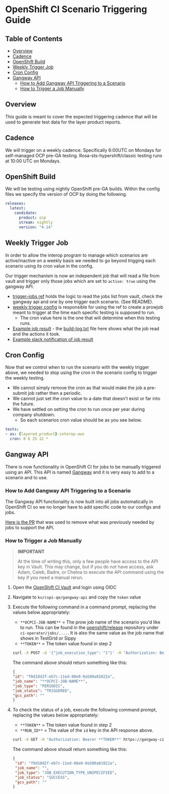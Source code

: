 # OpenShift CI Scenario Triggering Guide<!-- omit from toc -->

## Table of Contents<!-- omit from toc -->

- [Overview](#overview)
- [Cadence](#cadence)
- [OpenShift Build](#openshift-build)
- [Weekly Trigger Job](#weekly-trigger-job)
- [Cron Config](#cron-config)
- [Gangway API](#gangway-api)
  - [How to Add Gangway API Triggering to a Scenario](#how-to-add-gangway-api-triggering-to-a-scenario)
  - [How to Trigger a Job Manually](#how-to-trigger-a-job-manually)

## Overview

This guide is meant to cover the expected triggering cadence that will be used to generate test data for the layer product reports.

## Cadence

We will trigger on a weekly cadence. Specifically 6:00UTC on Mondays for self-managed OCP pre-GA testing. Rosa-sts-hypershift/classic testing runs at 10:00 UTC on Mondays.

## OpenShift Build

We will be testing using nightly OpenShift pre-GA builds. Within the config files we specify the version of OCP by doing the following.

```yaml
releases:
  latest:
    candidate:
      product: ocp
      stream: nightly
      version: "4.14"
```

## Weekly Trigger Job

In order to allow the interop program to manage which scenarios are active/inactive on a weekly basis we needed to go beyond trigging each scenario using its cron value in the config.

Our trigger mechanism is now an independent job that will read a file from vault and trigger only those jobs which are set to `active: true` using the gangway API. 

- [trigger-jobs ref](https://github.com/openshift/release/tree/master/ci-operator/step-registry/trigger-jobs) holds the logic to read the jobs list from vault, check the gangway api and one by one trigger each scenario. (See README).
- [weekly trigger config](https://github.com/openshift/release/blob/master/ci-operator/config/rhpit/interop-tests/rhpit-interop-tests-main__weekly_trigger.yaml) is responsible for using the ref to create a prowjob meant to trigger at the time each specific testing is supposed to run.
  - The cron value here is the one that will determine when this testing runs.
- [Example job result](https://prow.ci.openshift.org/view/gs/origin-ci-test/logs/periodic-ci-rhpit-interop-tests-main-weekly_trigger-ocp-self-managed-layered-product-interop/1706186938068766720) - the [build-log.txt](https://gcsweb-ci.apps.ci.l2s4.p1.openshiftapps.com/gcs/origin-ci-test/logs/periodic-ci-rhpit-interop-tests-main-weekly_trigger-ocp-self-managed-layered-product-interop/1706186938068766720/artifacts/ocp-self-managed-layered-product-interop/trigger-jobs/build-log.txt) file here shows what the job read and the actions it took.
- [Example slack notification of job result](https://redhat-internal.slack.com/archives/C04PK4QPSR1/p1695621977083089)


## Cron Config

Now that we control when to run the scenario with the weekly trigger above, we needed to stop using the cron in the scenario config to trigger the weekly testing.

- We cannot simply remove the cron as that would make the job a pre-submit job rather then a periodic.
- We cannot just set the cron value to a date that doesn't exist or far into the future.
- We have settled on setting the cron to run once per year during company shutdown.
  - So each scenarios cron value should be as you see below.

```yaml
tests:
- as: {layered_product}-interop-aws
  cron: 0 6 25 12 *
```

## Gangway API

There is now functionality in OpenShift CI for jobs to be manually triggered using an API. This API is named [Gangway](https://docs.google.com/document/d/1PAYVOqQ9z4GlOkXqkfWLZRRdGcAzqT8329Wm9QksFYY/edit#) and it is very easy to add to a scenario and to use.

### How to Add Gangway API Triggering to a Scenario

The Gangway API functionality is now built into all jobs automatically in OpenShift CI so we no longer have to add specific code to our configs and jobs.

[Here is the PR](https://github.com/openshift/release/pull/40928) that was used to remove what was previously needed by jobs to support the API.

### How to Trigger a Job Manually

> **IMPORTANT**
>
> At the time of writing this, only a few people have access to the API key in Vault. This may change, but if you do not have access, ask Adam, Caleb, Badre, or Chetna to execute the API command using the key if you need a manual rerun.

1. Open the [OpenShift CI Vault](https://vault.ci.openshift.org/ui/vault/secrets) and login using OIDC
2. Navigate to `kv/cspi-qe/gangway-api` and copy the `token` value
3. Execute the following command in a command prompt, replacing the values below appropriately:
   - `**OCPCI-JOB-NAME**` = The prow job name of the scenario you'd like to run. This can be found in the [openshift/release](https://github.com/openshift/release) repository under `ci-operator/jobs/....`. It is also the same value as the job name that shows in TestGrid or Sippy
   - `**TOKEN**` = The token value found in step 2

   ```bash
   curl -X POST -d '{"job_execution_type": "1"}' -H "Authorization: Bearer **TOKEN**" https://gangway-ci.apps.ci.l2s4.p1.openshiftapps.com/v1/executions/**OCPCI-JOB-NAME**
   ```

   The command above should return something like this:

   ```json
   {
   "id": "f0d18d2f-eb7c-11ed-88e0-0a580a81022a",
   "job_name": "**OCPCI-JOB-NAME**",
   "job_type": "PERIODIC",
   "job_status": "TRIGGERED",
   "gcs_path": ""
   }
   ```

4. To check the status of a job, execute the following command prompt, replacing the values below appropriately:
   - `**TOKEN**` = The token value found in step 2
   - `**RUN_ID**` = The value of the `id` key in the API response above.

   ```bash
   curl -X GET -H "Authorization: Bearer **TOKEN**" https://gangway-ci.apps.ci.l2s4.p1.openshiftapps.com/v1/executions/**RUN_ID**
   ```

   The command above shoudl return something like this:

   ```json
   {
    "id": "f0d18d2f-eb7c-11ed-88e0-0a580a81022a",
    "job_name": "",
    "job_type": "JOB_EXECUTION_TYPE_UNSPECIFIED",
    "job_status": "SUCCESS",
    "gcs_path": ""
   }
   ```
